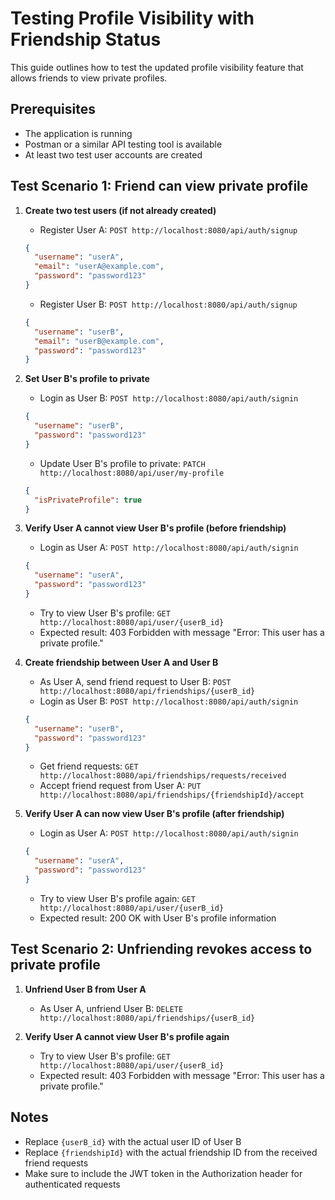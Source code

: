 # Testing Profile Visibility with Friendship Status

This guide outlines how to test the updated profile visibility feature that allows friends to view private profiles.

## Prerequisites
- The application is running
- Postman or a similar API testing tool is available
- At least two test user accounts are created

## Test Scenario 1: Friend can view private profile

1. **Create two test users (if not already created)**
   - Register User A: `POST http://localhost:8080/api/auth/signup`
   ```json
   {
     "username": "userA",
     "email": "userA@example.com",
     "password": "password123"
   }
   ```
   - Register User B: `POST http://localhost:8080/api/auth/signup`
   ```json
   {
     "username": "userB",
     "email": "userB@example.com",
     "password": "password123"
   }
   ```

2. **Set User B's profile to private**
   - Login as User B: `POST http://localhost:8080/api/auth/signin`
   ```json
   {
     "username": "userB",
     "password": "password123"
   }
   ```
   - Update User B's profile to private: `PATCH http://localhost:8080/api/user/my-profile`
   ```json
   {
     "isPrivateProfile": true
   }
   ```

3. **Verify User A cannot view User B's profile (before friendship)**
   - Login as User A: `POST http://localhost:8080/api/auth/signin`
   ```json
   {
     "username": "userA",
     "password": "password123"
   }
   ```
   - Try to view User B's profile: `GET http://localhost:8080/api/user/{userB_id}`
   - Expected result: 403 Forbidden with message "Error: This user has a private profile."

4. **Create friendship between User A and User B**
   - As User A, send friend request to User B: `POST http://localhost:8080/api/friendships/{userB_id}`
   - Login as User B: `POST http://localhost:8080/api/auth/signin`
   ```json
   {
     "username": "userB",
     "password": "password123"
   }
   ```
   - Get friend requests: `GET http://localhost:8080/api/friendships/requests/received`
   - Accept friend request from User A: `PUT http://localhost:8080/api/friendships/{friendshipId}/accept`

5. **Verify User A can now view User B's profile (after friendship)**
   - Login as User A: `POST http://localhost:8080/api/auth/signin`
   ```json
   {
     "username": "userA",
     "password": "password123"
   }
   ```
   - Try to view User B's profile again: `GET http://localhost:8080/api/user/{userB_id}`
   - Expected result: 200 OK with User B's profile information

## Test Scenario 2: Unfriending revokes access to private profile

1. **Unfriend User B from User A**
   - As User A, unfriend User B: `DELETE http://localhost:8080/api/friendships/{userB_id}`

2. **Verify User A cannot view User B's profile again**
   - Try to view User B's profile: `GET http://localhost:8080/api/user/{userB_id}`
   - Expected result: 403 Forbidden with message "Error: This user has a private profile."

## Notes
- Replace `{userB_id}` with the actual user ID of User B
- Replace `{friendshipId}` with the actual friendship ID from the received friend requests
- Make sure to include the JWT token in the Authorization header for authenticated requests 
